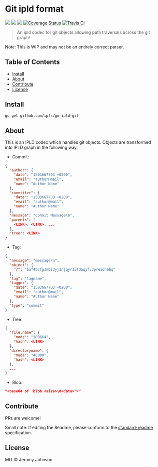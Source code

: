 Git ipld format
==================

[![](https://img.shields.io/badge/made%20by-Protocol%20Labs-blue.svg?style=flat-square)](http://ipn.io)
[![](https://img.shields.io/badge/project-IPFS-blue.svg?style=flat-square)](http://ipfs.io/)
[![](https://img.shields.io/badge/freenode-%23ipfs-blue.svg?style=flat-square)](http://webchat.freenode.net/?channels=%23ipfs)
[![Coverage Status](https://codecov.io/gh/ipfs/go-ipld-git/branch/master/graph/badge.svg)](https://codecov.io/gh/ipfs/go-ipld-git/branch/master)
[![Travis CI](https://travis-ci.org/ipfs/go-ipld-git.svg?branch=master)](https://travis-ci.org/ipfs/go-ipld-git)

> An ipld codec for git objects allowing path traversals across the git graph!

Note: This is WIP and may not be an entirely correct parser.

## Table of Contents

- [Install](#install)
- [About](#about)
- [Contribute](#contribute)
- [License](#license)

## Install

```sh
go get github.com/ipfs/go-ipld-git
```

## About
This is an IPLD codec which handles git objects. Objects are transformed
into IPLD graph in the following way:

* Commit:
```json
{
  "author": {
    "date": "1503667703 +0200",
    "email": "author@mail",
    "name": "Author Name"
  },
  "committer": {
    "date": "1503667703 +0200",
    "email": "author@mail",
    "name": "Author Name"
  },
  "message": "Commit Message\n",
  "parents": [
    <LINK>, <LINK>, ...
  ],
  "tree": <LINK>
}

```

* Tag:
```json
{
  "message": "message\n",
  "object": {
    "/": "baf4bcfg3mbz3yj3njqyr3ifdaqyfv3prei6h6bq"
  },
  "tag": "tagname",
  "tagger": {
    "date": "1503667703 +0200",
    "email": "author@mail",
    "name": "Author Name"
  },
  "type": "commit"
}

```

* Tree:
```json
{
  "file.name": {
    "mode": "100664",
    "hash": <LINK>
  },
  "directoryname": {
    "mode": "40000",
    "hash": <LINK>
  },
  ...
}
```


* Blob:
```json
"<base64 of 'blob <size>\0<data>'>"
```
## Contribute

PRs are welcome!

Small note: If editing the Readme, please conform to the [standard-readme](https://github.com/RichardLitt/standard-readme) specification.

## License

MIT © Jeromy Johnson
